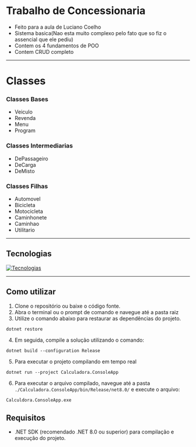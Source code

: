 # Trabalho de Concessionaria

- Feito para a aula de Luciano Coelho
- Sistema basica(Nao esta muito complexo pelo fato que so fiz o assencial que ele pediu)
- Contem os 4 fundamentos de POO
- Contem CRUD completo

---
# Classes
### Classes Bases
- Veiculo
- Revenda
- Menu
- Program
### Classes Intermediarias
- DePassageiro
- DeCarga
- DeMisto
### Classes Filhas
- Automovel
- Bicicleta
- Motocicleta
- Caminhonete
- Caminhao
- Utilitario

---
## Tecnologias

[![Tecnologias](https://skillicons.dev/icons?i=git,github,cs,dotnet,visualstudio)](https://skillicons.dev)

---
## Como utilizar

1. Clone o repositório ou baixe o código fonte.
2. Abra o terminal ou o prompt de comando e navegue até a pasta raiz
3. Utilize o comando abaixo para restaurar as dependências do projeto.

```
dotnet restore
```

4. Em seguida, compile a solução utilizando o comando:
   
```
dotnet build --configuration Release
```

5. Para executar o projeto compilando em tempo real
   
```
dotnet run --project Calculadora.ConsoleApp
```

6. Para executar o arquivo compilado, navegue até a pasta `./Calculadora.ConsoleApp/bin/Release/net8.0/` e execute o arquivo:
   
```
Calculdora.ConsoleApp.exe
```

## Requisitos

- .NET SDK (recomendado .NET 8.0 ou superior) para compilação e execução do projeto.
